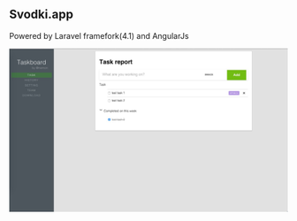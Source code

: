 ## Svodki.app

Powered by Laravel framefork(4.1) and AngularJs

![Screen](screen.jpg?raw=true "Screen")
